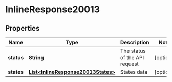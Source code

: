
# InlineResponse20013

## Properties
Name | Type | Description | Notes
------------ | ------------- | ------------- | -------------
**status** | **String** | The status of the API request |  [optional]
**states** | [**List&lt;InlineResponse20013States&gt;**](InlineResponse20013States.md) | States data |  [optional]



